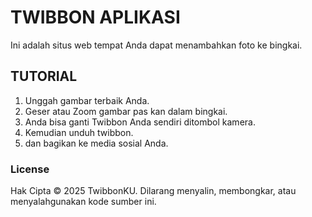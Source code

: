 # TWIBBON APLIKASI

Ini adalah situs web tempat Anda dapat menambahkan foto ke bingkai.

## TUTORIAL

1. Unggah gambar terbaik Anda.
2. Geser atau Zoom gambar pas kan dalam bingkai.
3. Anda bisa ganti Twibbon Anda sendiri ditombol kamera.
4. Kemudian unduh twibbon.
5. dan bagikan ke media sosial Anda.

### License

Hak Cipta © 2025 TwibbonKU.
  Dilarang menyalin, membongkar, atau menyalahgunakan kode sumber ini.
